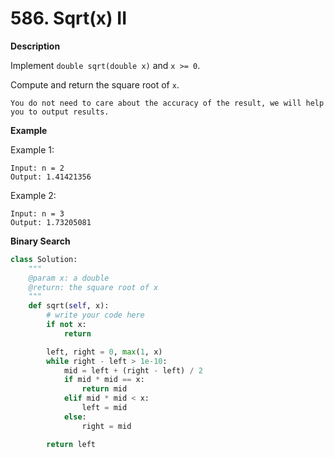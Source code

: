 # 586. Sqrt(x) II

**Description**

Implement `double sqrt(double x)` and `x >= 0`.

Compute and return the square root of `x`.

```
You do not need to care about the accuracy of the result, we will help you to output results.
```

**Example**

Example 1:

```
Input: n = 2 
Output: 1.41421356
```

Example 2:

```
Input: n = 3
Output: 1.73205081
```

**Binary Search**

```python
class Solution:
    """
    @param x: a double
    @return: the square root of x
    """
    def sqrt(self, x):
        # write your code here
        if not x:
            return

        left, right = 0, max(1, x)
        while right - left > 1e-10:
            mid = left + (right - left) / 2
            if mid * mid == x:
                return mid
            elif mid * mid < x:
                left = mid
            else:
                right = mid

        return left
```
